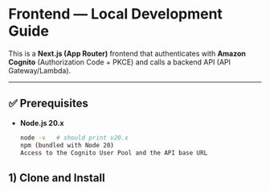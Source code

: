 # Frontend — Local Development Guide

This is a **Next.js (App Router)** frontend that authenticates with **Amazon Cognito** (Authorization Code + PKCE) and calls a backend API (API Gateway/Lambda).

---

## ✅ Prerequisites

- **Node.js 20.x**  
  ```bash
  node -v   # should print v20.x
  npm (bundled with Node 20)
  Access to the Cognito User Pool and the API base URL

## 1) Clone and Install
